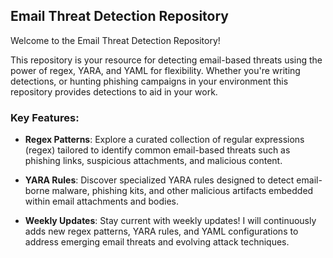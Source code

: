 ## Email Threat Detection Repository

Welcome to the Email Threat Detection Repository! 

This repository is your resource for detecting email-based threats using the power of regex, YARA, and YAML for flexibility. Whether you're writing detections, or hunting phishing campaigns in your environment this repository provides detections to aid in your work.

### Key Features:
- **Regex Patterns**: Explore a curated collection of regular expressions (regex) tailored to identify common email-based threats such as phishing links, suspicious attachments, and malicious content.
  
- **YARA Rules**: Discover specialized YARA rules designed to detect email-borne malware, phishing kits, and other malicious artifacts embedded within email attachments and bodies.

- **Weekly Updates**: Stay current with weekly updates! I will continuously adds new regex patterns, YARA rules, and YAML configurations to address emerging email threats and evolving attack techniques.
  













